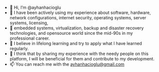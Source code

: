 - 👋 Hi, I’m @ayhanhacioglu
- 👀 I have been actively using my experience about software, hardware, network configurations, internet security, operating systems, server systems, licensing, 
- 👀 embedded systems, virtualization, backup and disaster recovery technologies, and opensource world since the mid-90s in my professional career. 
- 💞️ I believe in lifelong learning and try to apply what I have learned regularly.
- 🌱 I think that by sharing my experience with the needy people on this platform, I will be beneficial for them and contribute to my development.
- 📫 You can reach me with the ayhanhacioglu@gmail.com

<!---
ayhanhacioglu/ayhanhacioglu is a ✨ special ✨ repository because its `README.md` (this file) appears on your GitHub profile.
You can click the Preview link to take a look at your changes.
--->
